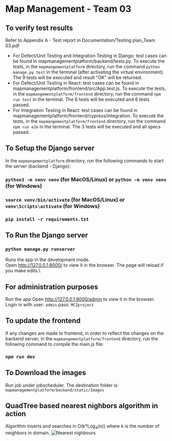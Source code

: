 # Map Management - Team 03 

## To verify test results
Refer to Appendix A - Test report in Documentation/Testing plan_Team 03.pdf
- For Defect/Unit Testing and Integration Testing in Django: test cases can be found in mapmanagementplatform/backend/tests.py. To execute the tests, in the `mapmangementplatform` directory, run the command  `python manage.py test` in the terminal (after activating the virtual environment). The 9 tests will be executed and result "OK" will be returned. 
- For Defect/Unit Testing in React: test cases can be found in mapmanagementplatform/frontend/src/App.test.js. To execute the tests, in the `mapmangementplatform/frontend` directory, run the command  `npm run test` in the terminal. The 6 tests will be executed and 6 tests passed. 
- For Integration Testing in React: test cases can be found in mapmanagementplatform/frontend/cypress/integration. To execute the tests, in the `mapmangementplatform/frontend` directory, run the command  `npm run e2e` in the terminal. The 3 tests will be executed and all specs passed. 

## To Setup the Django server

In the `mapmangementplatform` directory, run the following commands to start the server (backend - Django):
### `python3 -m venv venv` (for MacOS/Linux) or `python -m venv venv` (for Windows)

### `source venv/bin/activate` (for MacOS/Linux) or `venv\Scripts\activate` (for Windows)

### `pip install -r requirements.txt`

## To Run the Django server

### `python manage.py runserver`

Runs the app in the development mode.\
Open http://127.0.0.1:8000/ to view it in the browser.
The page will reload if you make edits.\

## For administration purposes

Run the app 
Open http://127.0.0.1:8000/admin to view it in the browser.
Login in with user: `admin` pass: `MCIproject`

## To update the frontend

If any changes are made to frontend, in order to reflect the changes on the backend server, in the `mapmangementplatform/frontend` directory, run the following command to compile the main.js file:
### `npm run dev`



## To Download the images

Run job under jobscheduler. The destination folder is: `mapmanagementplatform/backend/static/Images`

## QuadTree based nearest nighbors algorithm in action

Algorithm inserts and searches in O(k*Log<sub>4</sub>(n)) where k is the number of neighbors in domain.
![Nearest nighbours](https://github.cs.adelaide.edu.au/MCI-Projects-2021/Team-03/blob/New-Layers/nearest_neighbours.png)


